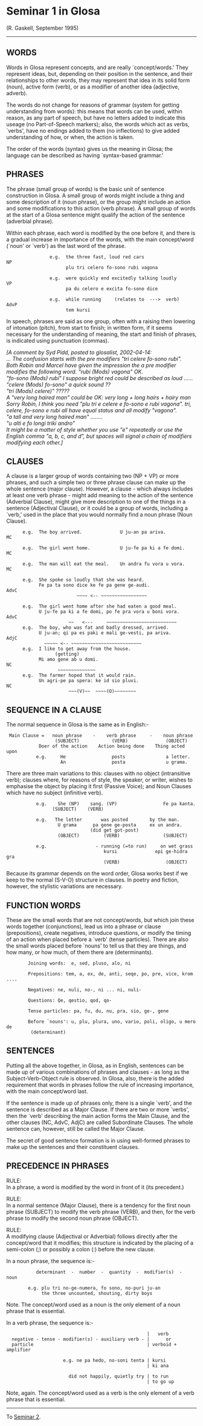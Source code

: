   
  

# Seminar 1 in Glosa

(R. Gaskell, September 1995)

-----

  

## WORDS

Words in Glosa represent concepts, and are really \`concept/words.' They
represent ideas, but, depending on their position in the sentence, and
their relationships to other words, they may represent that idea in its
solid form (noun), active form (verb), or as a modifier of another idea
(adjective, adverb).

The words do not change for reasons of grammar (system for getting
understanding from words): this means that words can be used, within
reason, as any part of speech, but have no letters added to indicate
this useage (no Part-of-Speech markers); also, the words which act as
verbs, \`verbs', have no endings added to them (no inflections) to give
added understanding of how, or when, the action is taken.

The order of the words (syntax) gives us the meaning in Glosa; the
language can be described as having \`syntax-based grammar.'

  

## PHRASES

The phrase (small group of words) is the basic unit of sentence
construction in Glosa. A small group of words might include a thing and
some description of it (noun phrase), or the group might include an
action and some modifications to this action (verb phrase). A small
group of words at the start of a Glosa sentence might qualify the action
of the sentence (adverbial phrase).

Within each phrase, each word is modified by the one before it, and
there is a gradual increase in importance of the words, with the main
concept/word (\`noun' or \`verb') as the last word of the phrase.

``` 
                e.g.  the three fast, loud red cars                  NP
                      plu tri celero fo-sono rubi vagona

                e.g.  were quickly end excitedly talking loudly      VP
                      pa du celero e excita fo-sono dice

                e.g.  while running     (relates to  --->  verb)     AdvP
                      tem kursi
```

In speech, phrases are said as one group, often with a raising then
lowering of intonation (pitch), from start to finish; in written form,
if it seems necessary for the understanding of meaning, the start and
finish of phrases, is indicated using punctuation (commas).

*\[A comment by Syd Pidd, posted to glosalist, 2002-04-14:  
... The confusion starts with the pre modifiers "tri celere fo-sono
rubi".  
Both Robin and Marcel have given the impression the a pre modifier
modifies the following word. "rubi (Mods) vagona" OK.  
"fo-sono (Mods) rubi" I suppose bright red could be described as loud
......  
"celere (Mods) fo-sono" a quick sound ??  
"tri (Mods) celere)" ?????  
A "very long haired man" could be OK: very long + long hairs + hairy
man  
Sorry Robin, I think you need "plu tri e celere e fo-sono e rubi
vagona". tri, celere, fo-sono e rubi all have equal status and all
modify "vagona".  
"a tall and very long haired man" ........  
"u alti e fo longi triki andro"  
It might be a matter of style whether you use "e" repeatedly or use the
English comma "a, b, c, and d", but spaces will signal a chain of
modifiers modifying each other.\]*

  

## CLAUSES

A clause is a larger group of words containing two (NP + VP) or more
phrases, and such a simple two or three phrase clause can make up the
whole sentence (major clause). However, a clause - which always includes
at least one verb phrase - might add meaning to the action of the
sentence (Adverbial Clause), might give more description to one of the
things in a sentence (Adjectival Clause), or it could be a group of
words, including a \`verb,' used in the place that you would normally
find a noun phrase (Noun Clause).

``` 
      e.g.  The boy arrived.              U ju-an pa ariva.            MC

      e.g.  The girl went home.           U ju-fe pa ki a fe domi.     MC

      e.g.  The man will eat the meal.    Un andra fu vora u vora.     MC

      e.g.  She spoke so loudly that she was heard.
            Fe pa ta sono dice ke fe pa gene ge-audi.                AdvC
                          ~~~~ <-- ~~~~~~~~~~~~~~~~~

      e.g.  The girl went home after she had eaten a good meal.
            U ju-fe pa ki a fe domi, po fe pra vora u boni vora.     AdvC
                       ~~   <---     ~~~~~~~~~~~~~~~~~~~~~~~~~~
      e.g.  The boy, who was fat and badly dressed, arrived.
            U ju-an; qi pa es paki e mali ge-vesti, pa ariva.        AdjC
              ~~~~~ <-- ~~~~~~~~~~~~~~~~~~~~~~~~~~
      e.g.  I like to get away from the house.
                  (getting)
            Mi amo gene ab u domi.                                     NC
                   ~~~~~~~~~~~~~~
      e.g.  The farmer hoped that it would rain.
            Un agri-pe pa spera: ke id sio pluvi.                      NC
                       ~~~(V)~~  ~~~~(O)~~~~~~~~
```

## SEQUENCE IN A CLAUSE

The normal sequence in Glosa is the same as in English:-

``` 
 Main Clause =   noun phrase    -    verb phrase     -    noun phrase
                  (SUBJECT)            (VERB)              (OBJECT)
            Doer of the action    Action being done    Thing acted upon
           e.g.     He                 posts               a letter.
                    An                 posta               u grama.
```

There are three main variations to this: clauses with no object
(intransitive verb); clauses where, for reasons of style, the speaker,
or writer, wishes to emphasise the object by placing it first (Passive
Voice); and Noun Clauses which have no subject (infinitive verb).

``` 
           e.g.    She (NP)    sang. (VP)                 Fe pa kanta.
                 (SUBJECT)    (VERB)

           e.g.   The letter       was posted        by the man.
                   U grama      pa gene ge-posta     ex un andra.
                               (did get got-post)
                   (OBJECT)         (VERB)                (SUBJECT)

           e.g.                  - running (=to run)     on wet grass
                                    kursi              epi ge-hidra gra
                                    (VERB)                 (OBJECT)
```

Because its grammar depends on the word order, Glosa works best if we
keep to the normal (S-V-O) structure in clauses. In poetry and fiction,
however, the stylistic variations are necessary.

  

## FUNCTION WORDS

These are the small words that are not concept/words, but which join
these words together (conjunctions), lead us into a phrase or clause
(prepositions), create negatives, introduce questions, or modify the
timing of an action when placed before a \`verb' (tense particles).
There are also the small words placed before \`nouns' to tell us that
they are things, and how many, or how much, of them there are
(determinants).

``` 
        Joining words:  e, sed, pluso, alo, ni

        Prepositions: tem, a, ex, de, anti, seqe, po, pre, vice, krom ....

        Negatives: ne, nuli, no-, ni ... ni, nuli-

        Questions: Qe, qestio, qod, qo-

        Tense particles: pa, fu, du, nu, pra, sio, ge-, gene

        Before `nouns': u, plu, plura, uno, vario, poli, oligo, u mero de
         (determinant)
```

## SENTENCES

Putting all the above together, in Glosa, as in English, sentences can
be made up of various combinations of phrases and clauses - as long as
the Subject-Verb-Object rule is observed. In Glosa, also, there is the
added requirement that words in phrases follow the rule of increasing
importance, with the main concept/word last.

If the sentence is made up of phrases only, there is a single \`verb',
and the sentence is described as a Major Clause. If there are two or
more \`verbs', then the \`verb' describing the main action forms the
Main Clause, and the other clauses (NC, AdvC, AdjC) are called
Subordinate Clauses. The whole sentence can, however, still be called
the Major Clause.

The secret of good sentence formation is in using well-formed phrases to
make up the sentences and their constituent clauses.

  

## PRECEDENCE IN PHRASES

RULE:  
In a phrase, a word is modified by the word in front of it (its
precedent.)

RULE:  
In a normal sentence (Major Clause), there is a tendency for the first
noun phrase (SUBJECT) to modify the verb phrase (VERB), and then, for
the verb phrase to modify the second noun phrase (OBJECT).

RULE:  
A modifying clause (Adjectival or Adverbial) follows directly after the
concept/word that it modifies; this structure is indicated by the
placing of a semi-colon (;) or possibly a colon (:) before the new
clause.

In a <span class="underline">noun phrase</span>, the sequence is:-

``` 
           determinant  -  number  -  quantity  -  modifier(s)  -  noun

        e.g. plu tri no-ge-numera, fo sono, no-puri ju-an
             the three uncounted, shouting, dirty boys
```

Note. The concept/word used as a noun is the only element of a noun
phrase that is essential.

  
In a <span class="underline">verb phrase</span>, the sequence is:-

``` 
                                                    |   verb
  negative - tense - modifier(s) - auxiliary verb - |      or
  particle                                          | verboid + amplifier

                     e.g. ne pa hedo, no-soni tenta | kursi
                                                    | ki ana

                       did not happily, quietly try | to run
                                                    | to go up
```

Note, again. The concept/word used as a verb is the only element of a
verb phrase that is essential.

  

-----

To [Seminar 2](seminar2.htm).
